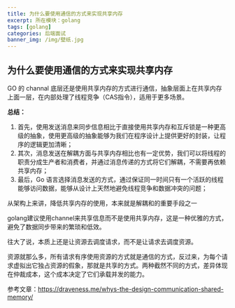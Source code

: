```yaml
---
title: 为什么要使用通信的方式来实现共享内存
excerpt: 所在模块：golang
tags: [golang]
categories: 后端面试
banner_img: /img/壁纸.jpg
---
```


## 为什么要使用通信的方式来实现共享内存

GO 的 channal 底层还是使用共享内存的方式进行通信，抽象层面上在共享内存上面一层，在内部处理了线程竞争（CAS指令），适用于更多场景。

**总结：**

1. 首先，使用发送消息来同步信息相比于直接使用共享内存和互斥锁是一种更高级的抽象，使用更高级的抽象能够为我们在程序设计上提供更好的封装，让程序的逻辑更加清晰；
2. 其次，消息发送在解耦方面与共享内存相比也有一定优势，我们可以将线程的职责分成生产者和消费者，并通过消息传递的方式将它们解耦，不需要再依赖共享内存；
3. 最后，Go 语言选择消息发送的方式，通过保证同一时间只有一个活跃的线程能够访问数据，能够从设计上天然地避免线程竞争和数据冲突的问题；



从架构上来讲，降低共享内存的使用，本来就是解耦和的重要手段之一

golang建议使用channel来共享信息而不是使用共享内存，这是一种优雅的方式，避免了数据同步带来的繁琐和低效。

往大了说，本质上还是让资源去调度请求，而不是让请求去调度资源。

资源就那么多，所有请求有序使用资源的方式就是通信的方式，反过来，为每个请求虚拟出它独占资源的假象，那就是共享的方式。两种截然不同的方式，差异体现在仲裁成本，这个成本决定了它们承载并发的能力。






参考文章：https://draveness.me/whys-the-design-communication-shared-memory/
